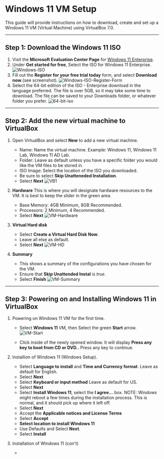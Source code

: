 # Windows 11 VM Setup
This guide will provide instructions on how to download, create and set up a Windows 11 VM (Virtual Machine) using VirtualBox 7.0.

---

## Step 1: Download the Windows 11 ISO
1. Visit the **Microsoft Evaluation Center Page** for [Windows 11 Enterprise](https://www.microsoft.com/en-us/evalcenter/evaluate-windows-11-enterprise).
2. Under **Get started for free**, Select the ISO for Windows 11 Enterprise.
   ![Windows-ISO](https://github.com/user-attachments/assets/615dc9dd-e5bf-47d8-8183-26eadf9d12df)
3. Fill out the **Register for your free trial today** form, and select **Download now**.(see screenshot).
   ![Windows-ISO-Register-Form](https://github.com/user-attachments/assets/e820aed7-cf49-4ee9-bfc9-515f1259ef1d)
4. Select the 64-bit edition of the ISO - Enterprise download in the language preferred.  The file is over 5GB, so it may take some time to download.  The file can be saved to your Downloads folder, or whatever folder you prefer.
   ![64-bit-iso](https://github.com/user-attachments/assets/2d52c3f8-e102-4845-ae43-f7cb56715d46)

---

## Step 2: Add the new virtual machine to VirtualBox
1. Open VirtualBox and select **New** to add a new virtual machine.

   - Name: Name the virtual machine.  Example:  Windows 11, Windows 11 Lab, Windows 11 AD Lab.
   - Folder: Leave as default unless you have a specific folder you would like the VM files to be stored in.
   - ISO Image: Select the location of the ISO you downloaded.
   - Be sure to select **Skip Unatteneded Installation**.
   - Select **Next**
    ![VB1](https://github.com/user-attachments/assets/bde219a6-778c-46e0-bc01-800540ec519e)
2. **Hardware**  This is where you will designate hardware resources to the VM.  It is best to keep the slider in the green area.

   - Base Memory: 4GB Minimum, 8GB Recommended.
   - Processors: 2 Minimum, 4 Recommended.
   - Select **Next**
   ![VM-Hardware](https://github.com/user-attachments/assets/5aac47d3-4e29-41b1-b53c-c1598cedfa38)
3. **Virtual Hard disk**

   - Select **Create a Virtual Hard Disk Now**.
   - Leave all else as default.
   - Select **Next**
   ![VM-HD](https://github.com/user-attachments/assets/e1c91087-1614-4a97-8b1c-ccda854c2b49)
4. **Summary**

   - This shows a summary of the configurations you have chosen for the VM.
   - Ensure that **Skip Unattended Instal** is *true*.
   - Select **Finish**
   ![VM-Summary](https://github.com/user-attachments/assets/09b5c35a-3b43-4275-99b2-ce61377f391e)

---

## Step 3: Powering on and Installing Windows 11 in VirtualBox
1. Powering on Windows 11 VM for the first time.

   - Select **Windows 11** VM, then Select the green **Start** arrow.
   ![VM-Start](https://github.com/user-attachments/assets/9e4e144f-5bfb-448f-bac4-9ec50aff4b1a)

   - Click inside of the newly opened window.  It will display **Press any key to boot from CD or DVD..**  Press any key to continue.

2. Installion of Windows 11 (Windows Setup).

   - Select **Language to install** and  **Time and Currency format**.  Leave as default for English.
   - Select **Next**
   - Select **Keyboard or input method**  Leave as default for US.
   - Select **Next**
   - Select **Install Windows 11**, select the **I agree...** box.  NOTE: Windows might reboot a few times during the installation process.  This is normal, and it should pick up where it left off.
   - Select **Next**
   - Accept the **Applicable notices and License Terms**
   - Select **Accept**
   - **Select location to install Windows 11**
   - Use Defaults and Select **Next**.
   - Select **Install**

3. Installation of Windows 11 (con't)

   - 

